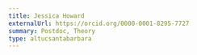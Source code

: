 ```yaml
---
title: Jessica Howard
externalUrl: https://orcid.org/0000-0001-8295-7727
summary: Postdoc, Theory
type: altucsantabarbara
---
```

